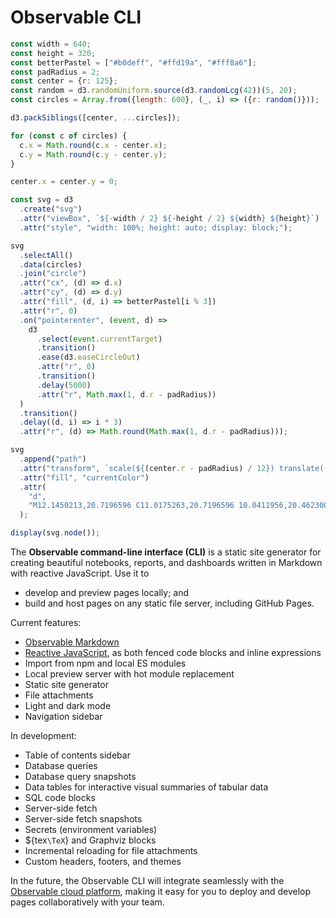 # Observable CLI

```js
const width = 640;
const height = 320;
const betterPastel = ["#b0deff", "#ffd19a", "#fff8a6"];
const padRadius = 2;
const center = {r: 125};
const random = d3.randomUniform.source(d3.randomLcg(42))(5, 20);
const circles = Array.from({length: 600}, (_, i) => ({r: random()}));

d3.packSiblings([center, ...circles]);

for (const c of circles) {
  c.x = Math.round(c.x - center.x);
  c.y = Math.round(c.y - center.y);
}

center.x = center.y = 0;

const svg = d3
  .create("svg")
  .attr("viewBox", `${-width / 2} ${-height / 2} ${width} ${height}`)
  .attr("style", "width: 100%; height: auto; display: block;");

svg
  .selectAll()
  .data(circles)
  .join("circle")
  .attr("cx", (d) => d.x)
  .attr("cy", (d) => d.y)
  .attr("fill", (d, i) => betterPastel[i % 3])
  .attr("r", 0)
  .on("pointerenter", (event, d) =>
    d3
      .select(event.currentTarget)
      .transition()
      .ease(d3.easeCircleOut)
      .attr("r", 0)
      .transition()
      .delay(5000)
      .attr("r", Math.max(1, d.r - padRadius))
  )
  .transition()
  .delay((d, i) => i * 3)
  .attr("r", (d) => Math.round(Math.max(1, d.r - padRadius)));

svg
  .append("path")
  .attr("transform", `scale(${(center.r - padRadius) / 12}) translate(-12,-12)`)
  .attr("fill", "currentColor")
  .attr(
    "d",
    "M12.1450213,20.7196596 C11.0175263,20.7196596 10.0411956,20.4623004 9.216,19.9475745 C8.39080438,19.4328485 7.75761923,18.7343023 7.31642553,17.8519149 C6.87523184,16.9695275 6.55251166,16.0340475 6.34825532,15.0454468 C6.14399898,14.0568461 6.04187234,12.990644 6.04187234,11.8468085 C6.04187234,10.9971021 6.09497819,10.1841741 6.20119149,9.408 C6.30740479,8.63182591 6.50348793,7.84340826 6.78944681,7.0427234 C7.07540569,6.24203855 7.44306158,5.54757741 7.89242553,4.95931915 C8.34178948,4.37106089 8.93003892,3.89310822 9.65719149,3.52544681 C10.3843441,3.1577854 11.2136124,2.97395745 12.1450213,2.97395745 C13.2725163,2.97395745 14.2488469,3.23131658 15.0740426,3.74604255 C15.8992382,4.26076853 16.5324233,4.95931474 16.973617,5.84170213 C17.4148107,6.72408952 17.7375309,7.65956953 17.9417872,8.64817021 C18.1460436,9.6367709 18.2481702,10.702973 18.2481702,11.8468085 C18.2481702,12.6965149 18.1950644,13.5094429 18.0888511,14.285617 C17.9826378,15.0617911 17.7824696,15.8502088 17.4883404,16.6508936 C17.1942113,17.4515785 16.8265554,18.1460396 16.3853617,18.7342979 C15.944168,19.3225561 15.3600036,19.8005088 14.6328511,20.1681702 C13.9056985,20.5358316 13.0764302,20.7196596 12.1450213,20.7196596 Z M14.245196,13.9469832 C14.8285807,13.3635984 15.1202688,12.6635472 15.1202688,11.8468085 C15.1202688,11.0300698 14.8358729,10.3300186 14.2670728,9.74663382 C13.6982726,9.16324904 12.9909292,8.87156103 12.1450213,8.87156103 C11.2991134,8.87156103 10.5917699,9.16324904 10.0229698,9.74663382 C9.45416961,10.3300186 9.1697738,11.0300698 9.1697738,11.8468085 C9.1697738,12.6635472 9.45416961,13.3635984 10.0229698,13.9469832 C10.5917699,14.530368 11.2991134,14.822056 12.1450213,14.822056 C12.9909292,14.822056 13.6909804,14.530368 14.245196,13.9469832 Z M12,24 C18.627417,24 24,18.627417 24,12 C24,5.372583 18.627417,0 12,0 C5.372583,0 0,5.372583 0,12 C0,18.627417 5.372583,24 12,24 Z"
  );

display(svg.node());
```

The **Observable command-line interface (CLI)** is a static site generator for creating beautiful notebooks, reports, and dashboards written in Markdown with reactive JavaScript. Use it to

- develop and preview pages locally; and
- build and host pages on any static file server, including GitHub Pages.

Current features:

- [Observable Markdown](./markdown)
- [Reactive JavaScript](./javascript), as both fenced code blocks and inline expressions
- Import from npm and local ES modules
- Local preview server with hot module replacement
- Static site generator
- File attachments
- Light and dark mode
- Navigation sidebar

In development:

- Table of contents sidebar
- Database queries
- Database query snapshots
- Data tables for interactive visual summaries of tabular data
- SQL code blocks
- Server-side fetch
- Server-side fetch snapshots
- Secrets (environment variables)
- ${tex`\TeX`} and Graphviz blocks
- Incremental reloading for file attachments
- Custom headers, footers, and themes

In the future, the Observable CLI will integrate seamlessly with the [Observable cloud platform](https://observablehq.com), making it easy for you to deploy and develop pages collaboratively with your team.
